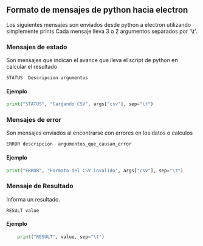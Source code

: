 ## Formato de mensajes de python hacia electron

Los siguientes mensajes son enviados desde python a electron utilizando simplemente prints
Cada mensaje lleva 3 o 2 argumentos separados por '\\t'.
### Mensajes de estado 
Son mensajes que indican el avance que lleva el script de python en calcular el resultado

    STATUS  Descripcion argumentos

#### Ejemplo
```python
print("STATUS", "Cargando CSV", args["csv"], sep="\t")
```
### Mensajes de error
Son mensajes enviados al encontrarse con errores en los datos o calculos
    
    ERROR descripcion  argumentos_que_causan_error

#### Ejemplo
```python
print("ERROR", "Formato del CSV invalido", args["csv"], sep="\t")
```

### Mensaje de Resultado
Informa un resultado.

    RESULT value
#### Ejemplo

```python
    print("RESULT", value, sep="\t")
```